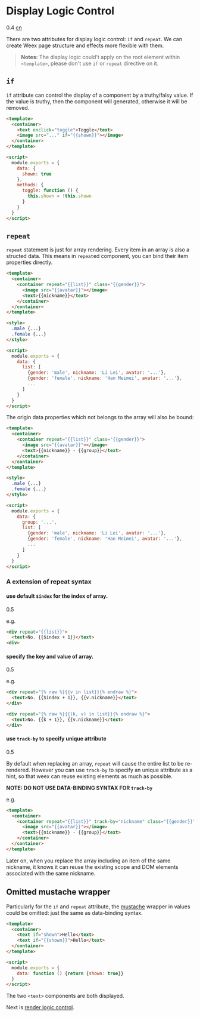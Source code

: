 # Display Logic Control
<span class="weex-version">0.4</span>
<a href="https://github.com/weexteam/article/issues/12"  class="weex-translate">cn</a>

There are two attributes for display logic control: `if` and `repeat`. We can create Weex page structure and effects more flexible with them.

 > **Notes:** The display logic could't apply on the root element within `<template>`, please don't use `if` or `repeat` directive on it.

## `if`

`if` attribute can control the display of a component by a truthy/falsy value. If the value is truthy, then the component will generated, otherwise it will be removed.

```html
<template>
  <container>
    <text onclick="toggle">Toggle</text>
    <image src="..." if="{{shown}}"></image>
  </container>
</template>

<script>
  module.exports = {
    data: {
      shown: true
    },
    methods: {
      toggle: function () {
        this.shown = !this.shown
      }
    }
  }
</script>
```

## `repeat`

`repeat` statement is just for array rendering. Every item in an array is also a structed data. This means in `repeat`ed component, you can bind their item properties directly.

```html
<template>
  <container>
    <container repeat="{{list}}" class="{{gender}}">
      <image src="{{avatar}}"></image>
      <text>{{nickname}}</text>
    </container>
  </container>
</template>

<style>
  .male {...}
  .female {...}
</style>

<script>
  module.exports = {
    data: {
      list: [
        {gender: 'male', nickname: 'Li Lei', avatar: '...'},
        {gender: 'female', nickname: 'Han Meimei', avatar: '...'},
        ...
      ]
    }
  }
</script>
```

The origin data properties which not belongs to the array will also be bound:

```html
<template>
  <container>
    <container repeat="{{list}}" class="{{gender}}">
      <image src="{{avatar}}"></image>
      <text>{{nickname}} - {{group}}</text>
    </container>
  </container>
</template>

<style>
  .male {...}
  .female {...}
</style>

<script>
  module.exports = {
    data: {
      group: '...',
      list: [
        {gender: 'male', nickname: 'Li Lei', avatar: '...'},
        {gender: 'female', nickname: 'Han Meimei', avatar: '...'},
        ...
      ]
    }
  }
</script>
```

### A extension of repeat syntax

#### use default `$index` for the index of array.
<span class="weex-version">0.5</span>

e.g.

```html
<div repeat="{{list}}">
  <text>No. {{$index + 1}}</text>
<div>
```

#### specify the key and value of array.
<span class="weex-version">0.5</span>

e.g.

```html
<div repeat="{% raw %}{{v in list}}{% endraw %}">
  <text>No. {{$index + 1}}, {{v.nickname}}</text>
</div>
```

```html
<div repeat="{% raw %}{{(k, v) in list}}{% endraw %}">
  <text>No. {{k + 1}}, {{v.nickname}}</text>
</div>
```

#### use `track-by` to specify unique attribute
<span class="weex-version">0.5</span>

By default when replacing an array, `repeat` will cause the entire list to be re-rendered. However you can use `track-by` to specify an unique attribute as a hint, so that weex can reuse existing elements as much as possible.

**NOTE: DO NOT USE DATA-BINDING SYNTAX FOR `track-by`**

e.g.
```html
<template>
  <container>
    <container repeat="{{list}}" track-by="nickname" class="{{gender}}">
      <image src="{{avatar}}"></image>
      <text>{{nickname}} - {{group}}</text>
    </container>
  </container>
</template>
```

Later on, when you replace the array including an item of the same nickname, it knows it can reuse the existing scope and DOM elements associated with the same nickname.

## Omitted mustache wrapper

Particularly for the `if` and `repeat` attribute, the [mustache](https://mustache.github.io/) wrapper in values could be omitted: just the same as data-binding syntax.

```html
<template>
  <container>
    <text if="shown">Hello</text>
    <text if="{{shown}}">Hello</text>
  </container>
</template>

<script>
  module.exports = {
    data: function () {return {shown: true}}
  }
</script>
```

The two `<text>` components are both displayed.

Next is [render logic control](./render-logic.md).
